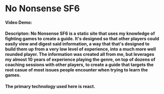 # No Nonsense SF6

#### Video Demo:

#### Descripton: No Nonsense SF6 is a static site that uses my knowledge of fighting games to create a guide. It's designed so that other players could easily view and digest said information, a way that that's designed to build them up from a very low level of experience, into a much more well rounded player. The information was created all from me, but leverages my almost 10 years of experience playing the genre, on top of dozens of coaching sessions with other players, to create a guide that targets the root casue of most issues people encounter when trying to learn the games.

#### The primary technology used here is react.
